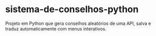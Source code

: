 # sistema-de-conselhos-python
Projeto em Python que gera conselhos aleatórios de uma API, salva e traduz automaticamente com menus interativos.
